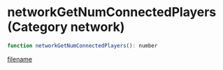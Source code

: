 # networkGetNumConnectedPlayers (Category network)

```js
function networkGetNumConnectedPlayers(): number
```

[filename](networkGetNumConnectedPlayers_m.md ':include')